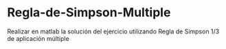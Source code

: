 # Regla-de-Simpson-Multiple
Realizar en matlab la solución del ejercicio utilizando Regla de Simpson 1/3 de aplicación múltiple
